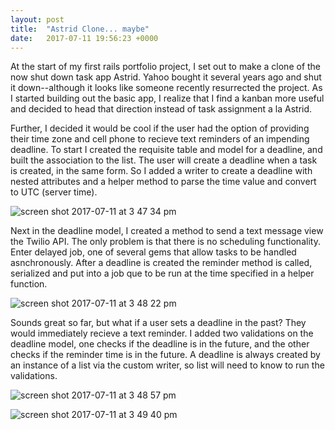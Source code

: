 ```yaml
---
layout: post
title:  "Astrid Clone... maybe"
date:   2017-07-11 19:56:23 +0000
---
```



At the start of my first rails portfolio project, I set out to make a clone of the now shut down task app Astrid.  Yahoo bought it several years ago and shut it down--although it looks like someone recently resurrected the project.  As I started building out the basic app, I realize that I find a kanban more useful and decided to head that direction instead of task assignment a la Astrid.

Further, I decided it would be cool if the user had the option of providing their time zone and cell phone to recieve text reminders of an impending deadline.  To start I created the requisite table and model for a deadline, and built the association to the list.  The user will create a deadline when a task is created, in the same form.  So I added a writer to create a deadline with nested attributes and a helper method to parse the time value and convert to UTC (server time).

![screen shot 2017-07-11 at 3 47 34 pm](https://user-images.githubusercontent.com/8889403/28087538-c9f882d4-6650-11e7-8b7f-6b4655a692a1.png)

Next in the deadline model, I created a method to send a text message view the Twilio API.  The only problem is that there is no scheduling functionality.  Enter delayed job, one of several gems that allow tasks to be handled asnchronously.  After a deadline is created the reminder method is called, serialized and put into a job que to be run at the time specified in a helper function.

![screen shot 2017-07-11 at 3 48 22 pm](https://user-images.githubusercontent.com/8889403/28087552-ddc01534-6650-11e7-8a97-a1e9d30b2e0e.png)

Sounds great so far, but what if a user sets a deadline in the past?  They would immediately recieve a text reminder.  I added two validations on the deadline model, one checks if the deadline is in the future, and the other checks if the reminder time is in the future.  A deadline is always created by an instance of a list via the custom writer, so list will need to know to run the validations.

![screen shot 2017-07-11 at 3 48 57 pm](https://user-images.githubusercontent.com/8889403/28087591-ff346cce-6650-11e7-8192-c7d57446d55d.png)

![screen shot 2017-07-11 at 3 49 40 pm](https://user-images.githubusercontent.com/8889403/28087615-16bc4218-6651-11e7-9f28-5b98388bdb52.png)




